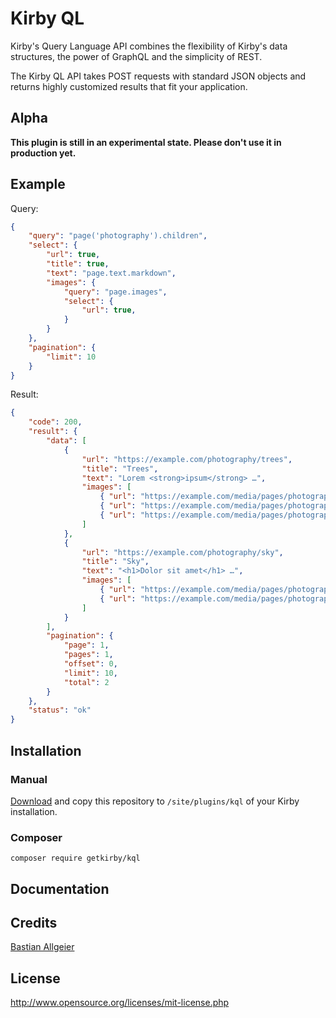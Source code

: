 # Kirby QL

Kirby's Query Language API combines the flexibility of Kirby's data structures, the power of GraphQL and the simplicity of REST.

The Kirby QL API takes POST requests with standard JSON objects and returns highly customized results that fit your application.

## Alpha

**This plugin is still in an experimental state. Please don't use it in production yet.**

## Example

Query:

```json
{
    "query": "page('photography').children",
    "select": {
        "url": true,
        "title": true,
        "text": "page.text.markdown",
        "images": {
            "query": "page.images",
            "select": {
                "url": true,
            }
        }
    },
    "pagination": {
        "limit": 10
    }
}
```

Result:

```json
{
    "code": 200,
    "result": {
        "data": [
            {
                "url": "https://example.com/photography/trees",
                "title": "Trees",
                "text": "Lorem <strong>ipsum</strong> …",
                "images": [
                    { "url": "https://example.com/media/pages/photography/trees/1353177920-1579007734/cheesy-autumn.jpg" },
                    { "url": "https://example.com/media/pages/photography/trees/1940579124-1579007734/last-tree-standing.jpg" },
                    { "url": "https://example.com/media/pages/photography/trees/3506294441-1579007734/monster-trees-in-the-fog.jpg" }
                ]
            },
            {
                "url": "https://example.com/photography/sky",
                "title": "Sky",
                "text": "<h1>Dolor sit amet</h1> …",
                "images": [
                    { "url": "https://example.com/media/pages/photography/sky/183363500-1579007734/blood-moon.jpg" },
                    { "url": "https://example.com/media/pages/photography/sky/3904851178-1579007734/coconut-milkyway.jpg" }
                ]
            }
        ],
        "pagination": {
            "page": 1,
            "pages": 1,
            "offset": 0,
            "limit": 10,
            "total": 2
        }
    },
    "status": "ok"
}
```

## Installation

### Manual

[Download](https://github.com/getkirby/kql/releases) and copy this repository to `/site/plugins/kql` of your Kirby installation.

### Composer

```
composer require getkirby/kql
```

## Documentation

## Credits

[Bastian Allgeier](https://getkirby.com)

## License

<http://www.opensource.org/licenses/mit-license.php>
